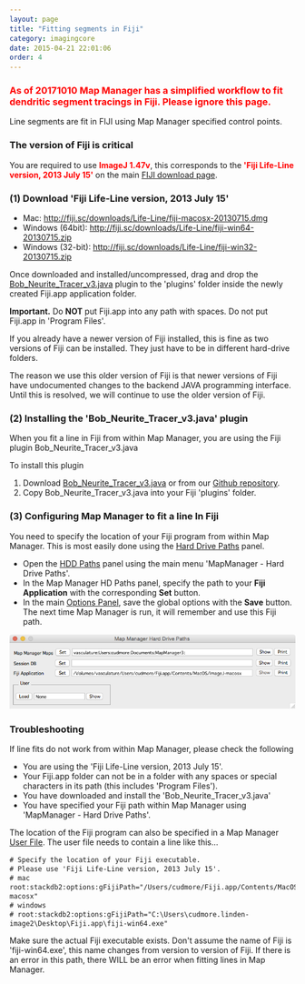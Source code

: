 ```yaml
---
layout: page
title: "Fitting segments in Fiji"
category: imagingcore
date: 2015-04-21 22:01:06
order: 4
---
```


### <span style="color:red">As of 20171010 Map Manager has a simplified workflow to fit dendritic segment tracings in Fiji. Please ignore this page.</span>

Line segments are fit in FIJI using Map Manager specified control points.

### The version of Fiji is critical

You are required to use <font color="red"><strong>ImageJ 1.47v</strong></font>, this corresponds to the <font color="red"><strong>'Fiji Life-Line version, 2013 July 15'</strong></font> on the main [FIJI download page][1].

### (1) Download 'Fiji Life-Line version, 2013 July 15'
  - Mac: http://fiji.sc/downloads/Life-Line/fiji-macosx-20130715.dmg
  - Windows (64bit): http://fiji.sc/downloads/Life-Line/fiji-win64-20130715.zip
  - Windows (32-bit): http://fiji.sc/downloads/Life-Line/fiji-win32-20130715.zip

Once downloaded and installed/uncompressed, drag and drop the [Bob_Neurite_Tracer_v3.java][4] plugin to the 'plugins' folder inside the newly created Fiji.app application folder.

<p class="important"><B>Important.</B> Do <B>NOT</B> put Fiji.app into any path with spaces. Do not put Fiji.app in 'Program Files'.</p>

If you already have a newer version of Fiji installed, this is fine as two versions of Fiji can be installed. They just have to be in different hard-drive folders.

The reason we use this older version of Fiji is that newer versions of Fiji have undocumented changes to the backend JAVA programming interface. Until this is resolved, we will continue to use the older version of Fiji.

### (2) Installing the 'Bob_Neurite_Tracer_v3.java' plugin

When you fit a line in Fiji from within Map Manager, you are using the Fiji plugin Bob_Neurite_Tracer_v3.java

To install this plugin

 1. Download [Bob_Neurite_Tracer_v3.java][4] or from our [Github repository][2].
 2. Copy Bob_Neurite_Tracer_v3.java into your Fiji 'plugins' folder.
 
### (3) Configuring Map Manager to fit a line In Fiji
 
You need to specify the location of your Fiji program from within Map Manager. This is most easily done using the [Hard Drive Paths][5] panel.

 - Open the [HDD Paths][5] panel using the main menu 'MapManager - Hard Drive Paths'.
 - In the Map Manager HD Paths panel, specify the path to your **Fiji Application** with the corresponding **Set** button.
 - In the main [Options Panel][6], save the global options with the **Save** button. The next time Map Manager is run, it will remember and use this Fiji path.
 
<IMG class="img-float-left" SRC="images/mm3/mm3-hdd-paths.png" WIDTH="650">

<div class="print-page-break"></div>

### Troubleshooting

If line fits do not work from within Map Manager, please check the following

  - You are using the 'Fiji Life-Line version, 2013 July 15'.
  - Your Fiji.app folder can not be in a folder with any spaces or special characters in its path (this includes 'Program Files').
  - You have downloaded and install the 'Bob_Neurite_Tracer_v3.java'
  - You have specified your Fiji path within Map Manager using 'MapManager - Hard Drive Paths'.

The location of the Fiji program can also be specified in a Map Manager [User File][3]. The user file needs to contain a line like this...
 
	# Specify the location of your Fiji executable.
	# Please use 'Fiji Life-Line version, 2013 July 15'.
	# mac
	root:stackdb2:options:gFijiPath="/Users/cudmore/Fiji.app/Contents/MacOS/Imagej-macosx"
	# windows
	# root:stackdb2:options:gFijiPath="C:\Users\cudmore.linden-image2\Desktop\Fiji.app\fiji-win64.exe"

Make sure the actual Fiji executable exists. Don't assume the name of Fiji is 'fiji-win64.exe', this name changes from version to version of Fiji. If there is an error in this path, there WILL be an error when fitting lines in Map Manager.

[1]: http://fiji.sc/Downloads
[2]: https://github.com/cudmore/bob-fiji-plugins
[3]: user-files
[4]: images/Bob_Neurite_Tracer_v3.java
[5]: hdd-paths
[6]: stackdb-options-panel
